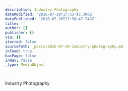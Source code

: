 ```yaml
---
description: Industry Photography
dateModified: '2016-07-20T17:53:43.300Z'
datePublished: '2016-07-20T17:58:47.748Z'
title: ''
author: []
publisher: {}
via: {}
starred: false
sourcePath: _posts/2016-07-20-industry-photography.md
inFeed: true
hasPage: false
inNav: false
_type: MediaObject

---
```

Industry Photography